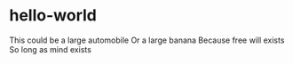 # hello-world
This could be a large automobile
Or a large banana
Because free will exists
So long as mind exists
